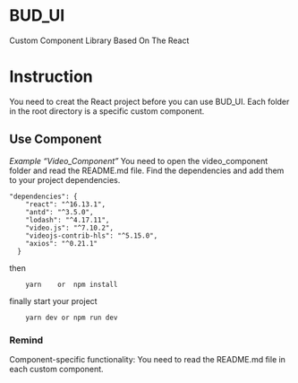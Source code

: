 # BUD_UI

Custom Component Library
Based On The React

# Instruction

You need to creat the React project before you can use BUD_UI.
Each folder in the root directory is a specific custom component.

## Use Component

*Example “Video_Component”*
You need to open the video_component folder and read the README.md file.
Find the dependencies and add them to your project dependencies.
```
"dependencies": {
    "react": "^16.13.1",
    "antd": "^3.5.0",
    "lodash": "^4.17.11",
    "video.js": "^7.10.2",
    "videojs-contrib-hls": "^5.15.0",
    "axios": "^0.21.1"
  }
```
then
```
    yarn    or  npm install
```
finally start your project
```
    yarn dev or npm run dev
```

### Remind

Component-specific functionality: You need to read the README.md file in each custom component.




